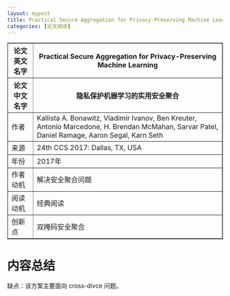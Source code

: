 ```yaml
---
layout: mypost
title: Practical Secure Aggregation for Privacy-Preserving Machine Learning
categories: [论文阅读]
---
```


<table border="1">
    <tr>
        <th>论文英文名字</th>
        <th>Practical Secure Aggregation for Privacy-Preserving Machine Learning</th>
    </tr>
    <tr>
        <th>论文中文名字</th>
        <th>隐私保护机器学习的实用安全聚合</th>
    </tr>
    <tr>
        <td>作者</td>
        <td>Kallista A. Bonawitz, Vladimir Ivanov, Ben Kreuter, Antonio Marcedone, H. Brendan McMahan, Sarvar Patel, Daniel Ramage, Aaron Segal, Karn Seth</td>
    </tr>
    <tr>
        <td>来源</td>
        <td>24th CCS 2017: Dallas, TX, USA</td>
    </tr>
    <tr>
        <td>年份</td>
        <td>2017年</td>
    </tr>
    <tr>
        <td>作者动机</td>
        <td>解决安全聚合问题</td>
    </tr>
    <tr>
        <td>阅读动机</td>
        <td>经典阅读</td>
    </tr>
    <tr>
        <td>创新点</td>
        <td>双掩码安全聚合</td>
    </tr>
</table>

# 内容总结  
缺点：该方案主要面向 cross-divce 问题。